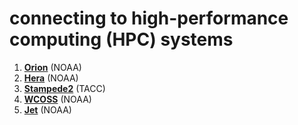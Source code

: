# connecting to high-performance computing (HPC) systems
1. **[Orion](#file-1_orion-md)** (NOAA)
2. **[Hera](#file-2_hera-md)** (NOAA)
3. **[Stampede2](#file-3_stampede2-md)** (TACC)
4. **[WCOSS](#file-4_wcoss-md)** (NOAA)
5. **[Jet](#file-5_jet-md)** (NOAA)


